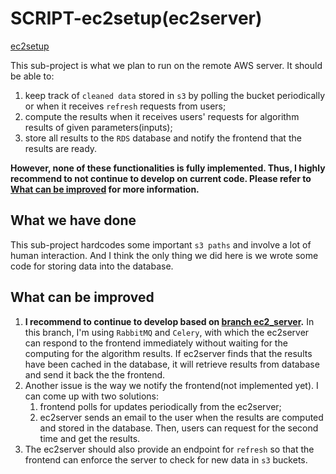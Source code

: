 # SCRIPT-ec2setup(ec2server)

[ec2setup](/ec2setup/)

This sub-project is what we plan to run on the remote AWS server. It should be able to:

1. keep track of `cleaned data` stored in `s3` by polling the bucket periodically or when it receives `refresh` requests from users;
2. compute the results when it receives users' requests for algorithm results of given parameters(inputs);
3. store all results to the `RDS` database and notify the frontend that the results are ready.

**However, none of these functionalities is fully implemented. Thus, I highly recommend to not continue to develop on current code. Please refer to [What can be improved](#what-can-be-improved) for more information.**

## What we have done

This sub-project hardcodes some important `s3 paths` and involve a lot of human interaction. And I think the only thing we did here is we wrote some code for storing data into the database.

## What can be improved

1. **I recommend to continue to develop based on [branch ec2_server](https://github.com/slacgismo/SCRIPT/tree/ec2_server/ec2server).** In this branch, I'm using `RabbitMQ` and `Celery`, with which the ec2server can respond to the frontend immediately without waiting for the computing for the algorithm results. If ec2server finds that the results have been cached in the database, it will retrieve results from database and send it back the the frontend.
2. Another issue is the way we notify the frontend(not implemented yet). I can come up with two solutions:
   1. frontend polls for updates periodically from the ec2server;
   2. ec2server sends an email to the user when the results are computed and stored in the database. Then, users can request for the second time and get the results.
3. The ec2server should also provide an endpoint for `refresh` so that the frontend can enforce the server to check for new data in `s3` buckets.

